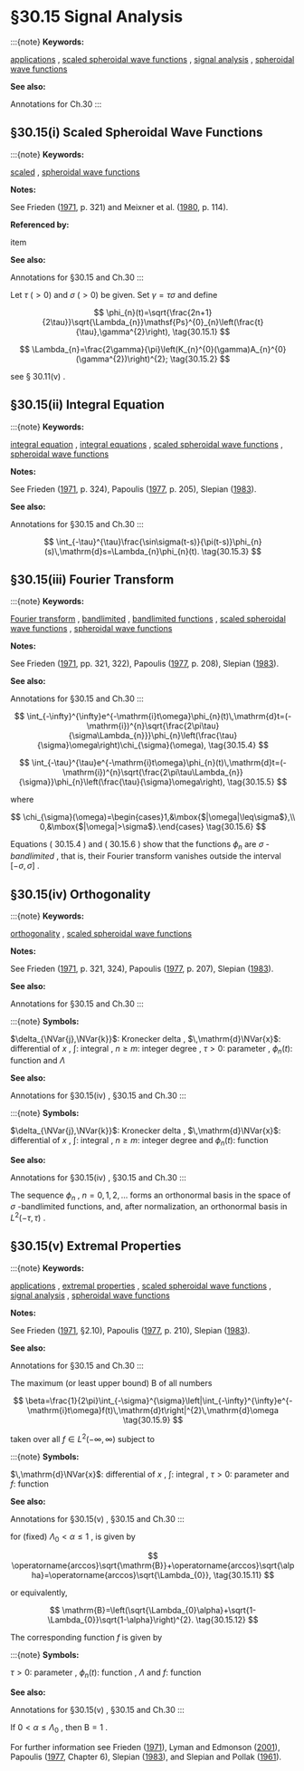 # §30.15 Signal Analysis

:::{note}
**Keywords:**

[applications](http://dlmf.nist.gov/search/search?q=applications) , [scaled spheroidal wave functions](http://dlmf.nist.gov/search/search?q=scaled%20spheroidal%20wave%20functions) , [signal analysis](http://dlmf.nist.gov/search/search?q=signal%20analysis) , [spheroidal wave functions](http://dlmf.nist.gov/search/search?q=spheroidal%20wave%20functions)

**See also:**

Annotations for Ch.30
:::


## §30.15(i) Scaled Spheroidal Wave Functions

:::{note}
**Keywords:**

[scaled](http://dlmf.nist.gov/search/search?q=scaled) , [spheroidal wave functions](http://dlmf.nist.gov/search/search?q=spheroidal%20wave%20functions)

**Notes:**

See Frieden ([1971](./bib/F.html#bib841 "Evaluation, design and extrapolation methods for optical signals, based on use of the prolate functions"), p. 321) and Meixner et al. ([1980](./bib/M.html#bib1599 "Mathieu Functions and Spheroidal Functions and Their Mathematical Foundations: Further Studies"), p. 114).

**Referenced by:**

item

**See also:**

Annotations for §30.15 and Ch.30
:::

Let $\tau$ $(>0)$ and $\sigma$ $(>0)$ be given. Set $\gamma=\tau\sigma$ and define


<a id="E1"></a>
$$
\phi_{n}(t)=\sqrt{\frac{2n+1}{2\tau}}\sqrt{\Lambda_{n}}\mathsf{Ps}^{0}_{n}\left(\frac{t}{\tau},\gamma^{2}\right), \tag{30.15.1}
$$


<a id="E2"></a>
$$
\Lambda_{n}=\frac{2\gamma}{\pi}\left(K_{n}^{0}(\gamma)A_{n}^{0}(\gamma^{2})\right)^{2}; \tag{30.15.2}
$$

see § 30.11(v) .


## §30.15(ii) Integral Equation

:::{note}
**Keywords:**

[integral equation](http://dlmf.nist.gov/search/search?q=integral%20equation) , [integral equations](http://dlmf.nist.gov/search/search?q=integral%20equations) , [scaled spheroidal wave functions](http://dlmf.nist.gov/search/search?q=scaled%20spheroidal%20wave%20functions) , [spheroidal wave functions](http://dlmf.nist.gov/search/search?q=spheroidal%20wave%20functions)

**Notes:**

See Frieden ([1971](./bib/F.html#bib841 "Evaluation, design and extrapolation methods for optical signals, based on use of the prolate functions"), p. 324), Papoulis ([1977](./bib/P.html#bib1830 "Signal Analysis"), p. 205), Slepian ([1983](./bib/S.html#bib2113 "Some comments on Fourier analysis, uncertainty and modeling")).

**See also:**

Annotations for §30.15 and Ch.30
:::


<a id="E3"></a>
$$
\int_{-\tau}^{\tau}\frac{\sin\sigma(t-s)}{\pi(t-s)}\phi_{n}(s)\,\mathrm{d}s=\Lambda_{n}\phi_{n}(t). \tag{30.15.3}
$$


## §30.15(iii) Fourier Transform

:::{note}
**Keywords:**

[Fourier transform](http://dlmf.nist.gov/search/search?q=Fourier%20transform) , [bandlimited](http://dlmf.nist.gov/search/search?q=bandlimited) , [bandlimited functions](http://dlmf.nist.gov/search/search?q=bandlimited%20functions) , [scaled spheroidal wave functions](http://dlmf.nist.gov/search/search?q=scaled%20spheroidal%20wave%20functions) , [spheroidal wave functions](http://dlmf.nist.gov/search/search?q=spheroidal%20wave%20functions)

**Notes:**

See Frieden ([1971](./bib/F.html#bib841 "Evaluation, design and extrapolation methods for optical signals, based on use of the prolate functions"), pp. 321, 322), Papoulis ([1977](./bib/P.html#bib1830 "Signal Analysis"), p. 208), Slepian ([1983](./bib/S.html#bib2113 "Some comments on Fourier analysis, uncertainty and modeling")).

**See also:**

Annotations for §30.15 and Ch.30
:::


<a id="E4"></a>
$$
\int_{-\infty}^{\infty}e^{-\mathrm{i}t\omega}\phi_{n}(t)\,\mathrm{d}t=(-\mathrm{i})^{n}\sqrt{\frac{2\pi\tau}{\sigma\Lambda_{n}}}\phi_{n}\left(\frac{\tau}{\sigma}\omega\right)\chi_{\sigma}(\omega), \tag{30.15.4}
$$


<a id="E5"></a>
$$
\int_{-\tau}^{\tau}e^{-\mathrm{i}t\omega}\phi_{n}(t)\,\mathrm{d}t=(-\mathrm{i})^{n}\sqrt{\frac{2\pi\tau\Lambda_{n}}{\sigma}}\phi_{n}\left(\frac{\tau}{\sigma}\omega\right), \tag{30.15.5}
$$

where


<a id="E6"></a>
$$
\chi_{\sigma}(\omega)=\begin{cases}1,&\mbox{$|\omega|\leq\sigma$},\\
0,&\mbox{$|\omega|>\sigma$}.\end{cases} \tag{30.15.6}
$$

Equations ( 30.15.4 ) and ( 30.15.6 ) show that the functions $\phi_{n}$ are $\sigma$ - *bandlimited* , that is, their Fourier transform vanishes outside the interval $[-\sigma,\sigma]$ .


## §30.15(iv) Orthogonality

:::{note}
**Keywords:**

[orthogonality](http://dlmf.nist.gov/search/search?q=orthogonality) , [scaled spheroidal wave functions](http://dlmf.nist.gov/search/search?q=scaled%20spheroidal%20wave%20functions)

**Notes:**

See Frieden ([1971](./bib/F.html#bib841 "Evaluation, design and extrapolation methods for optical signals, based on use of the prolate functions"), p. 321, 324), Papoulis ([1977](./bib/P.html#bib1830 "Signal Analysis"), p. 207), Slepian ([1983](./bib/S.html#bib2113 "Some comments on Fourier analysis, uncertainty and modeling")).

**See also:**

Annotations for §30.15 and Ch.30
:::

:::{note}
**Symbols:**

$\delta_{\NVar{j},\NVar{k}}$: Kronecker delta , $\,\mathrm{d}\NVar{x}$: differential of $x$ , $\int$: integral , $n\geq m$: integer degree , $\tau>0$: parameter , $\phi_{n}(t)$: function and $\Lambda$

**See also:**

Annotations for §30.15(iv) , §30.15 and Ch.30
:::

:::{note}
**Symbols:**

$\delta_{\NVar{j},\NVar{k}}$: Kronecker delta , $\,\mathrm{d}\NVar{x}$: differential of $x$ , $\int$: integral , $n\geq m$: integer degree and $\phi_{n}(t)$: function

**See also:**

Annotations for §30.15(iv) , §30.15 and Ch.30
:::

The sequence $\phi_{n}$ , $n=0,1,2,\dots$ forms an orthonormal basis in the space of $\sigma$ -bandlimited functions, and, after normalization, an orthonormal basis in $L^{2}(-\tau,\tau)$ .


## §30.15(v) Extremal Properties

:::{note}
**Keywords:**

[applications](http://dlmf.nist.gov/search/search?q=applications) , [extremal properties](http://dlmf.nist.gov/search/search?q=extremal%20properties) , [scaled spheroidal wave functions](http://dlmf.nist.gov/search/search?q=scaled%20spheroidal%20wave%20functions) , [signal analysis](http://dlmf.nist.gov/search/search?q=signal%20analysis) , [spheroidal wave functions](http://dlmf.nist.gov/search/search?q=spheroidal%20wave%20functions)

**Notes:**

See Frieden ([1971](./bib/F.html#bib841 "Evaluation, design and extrapolation methods for optical signals, based on use of the prolate functions"), §2.10), Papoulis ([1977](./bib/P.html#bib1830 "Signal Analysis"), p. 210), Slepian ([1983](./bib/S.html#bib2113 "Some comments on Fourier analysis, uncertainty and modeling")).

**See also:**

Annotations for §30.15 and Ch.30
:::

The maximum (or least upper bound) $\mathrm{B}$ of all numbers


<a id="E9"></a>
$$
\beta=\frac{1}{2\pi}\int_{-\sigma}^{\sigma}\left|\int_{-\infty}^{\infty}e^{-\mathrm{i}t\omega}f(t)\,\mathrm{d}t\right|^{2}\,\mathrm{d}\omega \tag{30.15.9}
$$

taken over all $f\in L^{2}(-\infty,\infty)$ subject to

:::{note}
**Symbols:**

$\,\mathrm{d}\NVar{x}$: differential of $x$ , $\int$: integral , $\tau>0$: parameter and $f$: function

**See also:**

Annotations for §30.15(v) , §30.15 and Ch.30
:::

for (fixed) $\Lambda_{0}<\alpha\leq 1$ , is given by


<a id="E11"></a>
$$
\operatorname{arccos}\sqrt{\mathrm{B}}+\operatorname{arccos}\sqrt{\alpha}=\operatorname{arccos}\sqrt{\Lambda_{0}}, \tag{30.15.11}
$$

or equivalently,


<a id="E12"></a>
$$
\mathrm{B}=\left(\sqrt{\Lambda_{0}\alpha}+\sqrt{1-\Lambda_{0}}\sqrt{1-\alpha}\right)^{2}. \tag{30.15.12}
$$

The corresponding function $f$ is given by

:::{note}
**Symbols:**

$\tau>0$: parameter , $\phi_{n}(t)$: function , $\Lambda$ and $f$: function

**See also:**

Annotations for §30.15(v) , §30.15 and Ch.30
:::

If $0<\alpha\leq\Lambda_{0}$ , then $\mathrm{B}=1$ .

For further information see Frieden ([1971](./bib/F.html#bib841 "Evaluation, design and extrapolation methods for optical signals, based on use of the prolate functions")), Lyman and Edmonson ([2001](./bib/L.html#bib1507 "Linear prediction of bandlimited processes with flat spectral densities")), Papoulis ([1977](./bib/P.html#bib1830 "Signal Analysis"), Chapter 6), Slepian ([1983](./bib/S.html#bib2113 "Some comments on Fourier analysis, uncertainty and modeling")), and Slepian and Pollak ([1961](./bib/S.html#bib2114 "Prolate spheroidal wave functions, Fourier analysis and uncertainty. I")).
